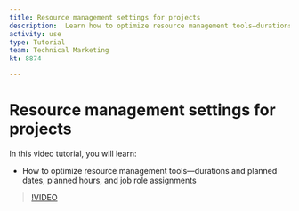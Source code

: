 ```yaml
---
title: Resource management settings for projects
description:  Learn how to optimize resource management tools—durations and planned dates, planned hours, and job role assignments.
activity: use
type: Tutorial
team: Technical Marketing
kt: 8874

---
```

# Resource management settings for projects

In this video tutorial, you will learn:

* How to optimize resource management tools—durations and planned dates, planned hours, and job role assignments

>[!VIDEO](https://video.tv.adobe.com/v/335162/?quality=12)
